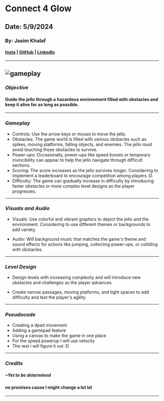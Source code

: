 # Connect 4 Glow

## Date: 5/9/2024

### By: Jasim Khalaf

#### [Insta](https://www.instagram.com/je11ooking/?hl=en) | [GitHub](https://github.com/Jellooking) | [LinkedIn](https://www.linkedin.com/in/jasim-khalaf-516b30302/)

---
![gameplay](https://media.discordapp.net/attachments/852994610950832140/1237882385782280294/Untitledvideo-MadewithClipchamp-ezgif.com-video-to-gif-converter.gif?ex=663d434f&is=663bf1cf&hm=bb0813be91f8fa5a30e14b417651555a21f551666dbec8940560d2ad8049b006&=)
---

### **_Objective_**

####  Guide the jello through a hazardous environment filled with obstacles and keep it alive for as long as possible.
---

### **_Gameplay_**

- Controls: Use the arrow keys or mouse to move the jello.
- Obstacles: The game world is filled with various obstacles such as spikes, moving platforms, falling objects, and enemies. The jello must avoid touching these obstacles to survive.
 - Power-ups: Occasionally, power-ups like speed boosts or temporary invincibility can appear to help the jello navigate through difficult sections.
 - Scoring: The score increases as the jello survives longer. Considering to implement a leaderboard to encourage competition among players :D.
- Difficulty: The game can gradually increase in difficulty by introducing faster obstacles or more complex level designs as the player progresses.


---

### **_Visuals and Audio_**

- Visuals: Use colorful and vibrant graphics to depict the jello and the environment. Considering to use different themes or backgrounds to add variety.

- Audio: Will background music that matches the game's theme and sound effects for actions like jumping, collecting power-ups, or colliding with obstacles.

---

### **_Level Design_**

- Design levels with increasing complexity and will introduce new obstacles and challenges as the player advances.

- Create narrow passages, moving platforms, and tight spaces to add difficulty and test the player's agility.
---
### **_Pseudocode_**
- Creating a dpad movement
- Adding a gamepad feature
- Using a canvas to make the game in one place
- For the speed powerup I will use velocity 
- The rest i will figure it out :D
---
### **_Credits_**

##### ~Yet to be determined
#### no promises cause I might change a lot lol

---
